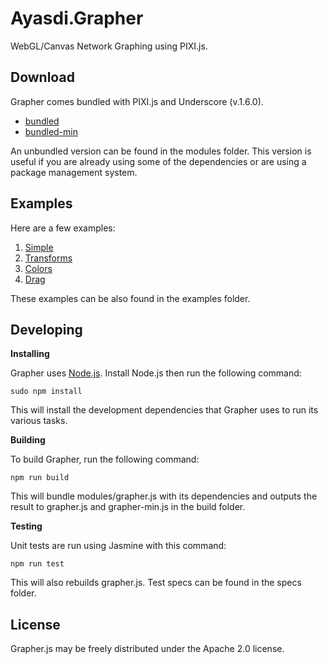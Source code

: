 Ayasdi.Grapher
==============

WebGL/Canvas Network Graphing using PIXI.js.


Download
--------
Grapher comes bundled with PIXI.js and Underscore (v.1.6.0).

* [bundled](http://ayasdi.github.io/grapher/build/grapher.js)
* [bundled-min](http://ayasdi.github.io/grapher/build/grapher-min.js)

An unbundled version can be found in the modules folder.
This version is useful if you are already using some of the dependencies or
are using a package management system.


Examples
--------

Here are a few examples:

1. [Simple](http://ayasdi.github.io/grapher/examples/1-simple.html)
2. [Transforms](http://ayasdi.github.io/grapher/examples/2-transforms.html)
3. [Colors](http://ayasdi.github.io/grapher/examples/3-colors.html)
4. [Drag](http://ayasdi.github.io/grapher/examples/4-drag.html)

These examples can be also found in the examples folder.

Developing
----------

**Installing**

Grapher uses [Node.js](http://nodejs.org/). Install Node.js then run the following command:

    sudo npm install

This will install the development dependencies that Grapher uses to run its various tasks.

**Building**

To build Grapher, run the following command:

    npm run build

This will bundle modules/grapher.js with its dependencies and outputs the result to
grapher.js and grapher-min.js in the build folder.

**Testing**

Unit tests are run using Jasmine with this command:

    npm run test

This will also rebuilds grapher.js. Test specs can be found in the specs folder.


License
--------
Grapher.js may be freely distributed under the Apache 2.0 license.